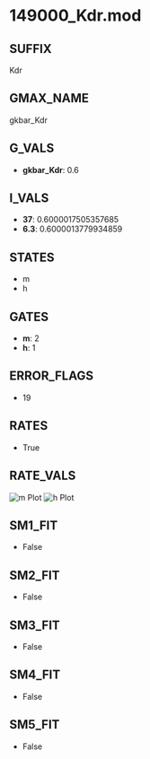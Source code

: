 # 149000_Kdr.mod

## SUFFIX

Kdr

## GMAX_NAME

gkbar_Kdr

## G_VALS

- **gkbar_Kdr**: 0.6

## I_VALS

- **37**: 0.6000017505357685
- **6.3**: 0.6000013779934859

## STATES

- m
- h

## GATES

- **m**: 2
- **h**: 1

## ERROR_FLAGS

- 19

## RATES

- True

## RATE_VALS

![m Plot](/Users/pbozelos/Dropbox/icg-Chai-Panos/supermodels/output_markdown_files/K/149000_Kdr.mod/images/m.png)
![h Plot](/Users/pbozelos/Dropbox/icg-Chai-Panos/supermodels/output_markdown_files/K/149000_Kdr.mod/images/h.png)

## SM1_FIT

- False

## SM2_FIT

- False

## SM3_FIT

- False

## SM4_FIT

- False

## SM5_FIT

- False

